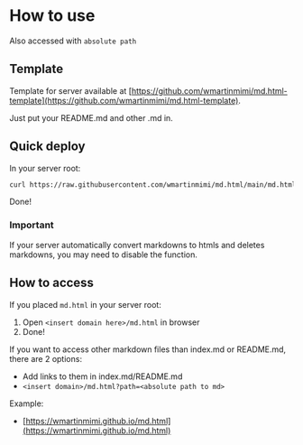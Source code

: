 # How to use

Also accessed with ```absolute path```

## Template

Template for server available at [https://github.com/wmartinmimi/md.html-template](https://github.com/wmartinmimi/md.html-template).

Just put your README.md and other .md in.

## Quick deploy

In your server root:

```bash
curl https://raw.githubusercontent.com/wmartinmimi/md.html/main/md.html -o md.html
```

Done!

### Important

If your server automatically convert markdowns to htmls and deletes markdowns,
you may need to disable the function.

## How to access

If you placed ```md.html``` in your server root:

1. Open ```<insert domain here>/md.html``` in browser
2. Done!

If you want to access other markdown files than index.md or README.md,
there are 2 options:

- Add links to them in index.md/README.md
- ```<insert domain>/md.html?path=<absolute path to md>```

Example:

- [https://wmartinmimi.github.io/md.html](https://wmartinmimi.github.io/md.html)
